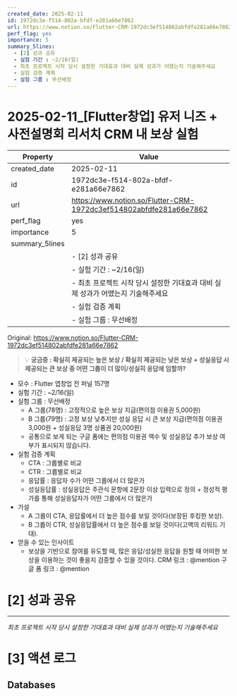 ```yaml
---
created_date: 2025-02-11
id: 1972dc3e-f514-802a-bfdf-e281a66e7862
url: https://www.notion.so/Flutter-CRM-1972dc3ef514802abfdfe281a66e7862
perf_flag: yes
importance: 5
summary_5lines:
  - [2] 성과 공유
  - 실험 기간 : ~2/16(일)
  - 최초 프로젝트 시작 당시 설정한 기대효과 대비 실제 성과가 어땠는지 기술해주세요
  - 실험 검증 계획
  - 실험 그룹 : 무선배정
---
```


# 2025-02-11_[Flutter창업] 유저 니즈 + 사전설명회 리서치 CRM 내 보상 실험

| Property | Value |
| --- | --- |
| created_date | 2025-02-11 |
| id | 1972dc3e-f514-802a-bfdf-e281a66e7862 |
| url | https://www.notion.so/Flutter-CRM-1972dc3ef514802abfdfe281a66e7862 |
| perf_flag | yes |
| importance | 5 |
| summary_5lines | |
|  | - [2] 성과 공유 |
|  | - 실험 기간 : ~2/16(일) |
|  | - 최초 프로젝트 시작 당시 설정한 기대효과 대비 실제 성과가 어땠는지 기술해주세요 |
|  | - 실험 검증 계획 |
|  | - 실험 그룹 : 무선배정 |

Original: https://www.notion.so/Flutter-CRM-1972dc3ef514802abfdfe281a66e7862

> 💡 **궁금증 : 확실히 제공되는 높은 보상 / 확실히 제공되는 낮은 보상 + 성실응답 시 제공되는 큰 보상 중 어떤 그룹이 더 많이/성실히 응답에 임할까?**
- 모수 : Flutter 앱창업 전 퍼널 157명
- 실험 기간 : ~2/16(일)
- 실험 그룹 : 무선배정
  - A 그룹(78명) : 고정적으로 높은 보상 지급(편의점 이용권 5,000원)
  - B 그룹(79명) : 고정 보상 낮추지만 성실 응답 시 큰 보상 지급(편의점 이용권 3,000원 + 성실응답 3명 상품권 20,000원)
  - 공통으로 보게 되는 구글 폼에는 편의점 이용권 액수 및 성실응답 추가 보상 여부가 표시되지 않습니다.
- 실험 검증 계획
  - CTA : 그룹별로 비교
  - CTR : 그룹별로 비교
  - 응답률 : 응답자 수가 어떤 그룹에서 더 많은가
  - 성실응답률 : 성실응답은 주관식 문항에 2문장 이상 입력으로 정의 + 정성적 평가를 통해 성실응답자가 어떤 그룹에서 더 많은가
- 가설
  - A 그룹이 CTA, 응답률에서 더 높은 점수를 보일 것이다(보장된 후킹한 보상).
  - B 그룹이 CTR, 성실응답률에서 더 높은 점수를 보일 것이다(고액의 리워드 기대).
- 얻을 수 있는 인사이트
  - 보상을 기반으로 참여를 유도할 때, 많은 응답/성실한 응답을 원할 때 어떠한 보상을 이용하는 것이 좋을지 검증할 수 있을 것이다.
CRM 링크 : @mention 
구글 폼 링크 : @mention

# [2] 성과 공유

---
*최초 프로젝트 시작 당시 설정한 기대효과 대비 실제 성과가 어땠는지 기술해주세요*

# [3] 액션 로그

## Databases
